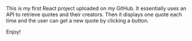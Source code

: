 This is my first React project uploaded on my GitHub.
It essentially uses an API to retrieve quotes and their creators. Then it displays one quote each time and the user can get a new quote by clicking a button.


Enjoy!
